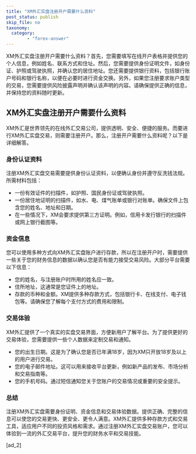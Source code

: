 ```yaml
---
title: "XM外汇实盘注册开户需要什么资料"
post_status: publish
skip_file: no
taxonomy:
  category:
        - "forex-answer"
---
```


XM外汇实盘注册开户需要什么资料？首先，您需要填写在线开户表格并提供您的个人信息，例如姓名、联系方式和住址。然后，您需要提供身份证明文件，如身份证、护照或驾驶执照，并确认您的居住地址。您还需要提供银行资料，包括银行账户号码和银行名称，以便在必要时进行资金交换。另外，如果您注册要求账户类型的交易，您需要提供风险披露声明并确认该声明的内容。请确保提供正确的信息，并保持您的资料随时更新。

## XM外汇实盘注册开户需要什么资料

XM外汇是世界领先的在线外汇交易公司，提供透明、安全、便捷的服务。而要进行XM外汇实盘交易，则需要注册开户。那么，注册开户需要什么资料呢？以下是详细解答。

### 身份认证资料

注册XM外汇实盘交易需要提供身份认证资料，以便确认身份并遵守反洗钱法规。 所需材料包括：

- 一份有效证件的扫描件，如护照、国民身份证或驾驶执照。
- 一份居住地证明的扫描件，如水、电、煤气账单或银行对账单。确保文件上包含您的姓名、地址和日期。
- 在一些情况下，XM会要求提供第三方证明。例如，信用卡发行银行的扫描件或网上银行截图等。

### 资金信息

您可以使用多种方式向XM外汇实盘账户进行存款，所以在注册开户时，需要提供一些关于您的财务信息的数据以确认您是否有能力接受交易风险。大部分平台需要以下信息：

- 您的姓名，与注册账户时所用的姓名应一致。
- 住所地址，这通常是您证件上的地址。
- 存款的币种和金额。XM提供多种存款方式，包括银行卡、在线支付、电子钱包等。请确保您了解每个支付方式的费用和限制。

### 交易体验

XM外汇提供了一个真实的实盘交易界面，方便新用户了解平台。为了提供更好的交易体验，您需要提供一些个人数据来定制交易和通知。

- 您的出生日期。这是为了确认您是否已年满18岁，因为XM只开放18岁及以上的用户进行交易。
- 您的电子邮件地址。这可以用来接收平台更新，例如新产品的发布、市场分析和交易指南等。
- 您的手机号码。通过短信通知您关于您账户的交易情况或重要的安全提示。

### 总结

注册XM外汇实盘需要身份证明、资金信息和交易体验数据。提供正确、完整的信息可以使您的交易更快、更安全、更令人满意。XM外汇提供多种存款方式和交易工具，适应用户不同的投资风格和需求。通过注册XM外汇实盘交易账户，您可以体验到一流的外汇交易平台，提升您的财务水平和交易技能。

\[ad\_2\]
